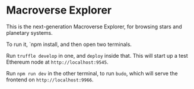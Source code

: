 # Macroverse Explorer

This is the next-generation Macroverse Explorer, for browsing stars and planetary systems.

To run it, `npm install, and then open two terminals.

Run `truffle develop` in one, and `deploy` inside that. This will start up a test Ethereum node at `http://localhost:9545`.

Run `npm run dev` in the other terminal, to run `budo`, which will serve the frontend on `http://localhost:9966`.
